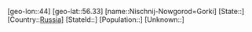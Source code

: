﻿---
location: [56.33,44]
type: City
tags:
- geo/City


SpocWebEntityId: 32926
isDeleted: false
confidential: public

---
[geo-lon::44]
[geo-lat::56.33]
[name::Nischnij-Nowgorod=Gorki]
[State::]
[Country::[Russia](geo/Continent/Europe/Russia.md)]
[StateId::]
[Population::]
[Unknown::]


